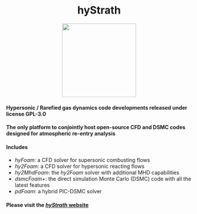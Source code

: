 <h1 align="center">hyStrath</h1>  

<p align="center">
  <a href="https://github.com/vincentcasseau/hyStrath/wiki">
    <img src="https://github.com/vincentcasseau/hyStrath/blob/master/doc/images/satelliteMachLogo.png" width="200">
  </a>
</p>

#### Hypersonic / Rarefied gas dynamics code developments released under license GPL-3.0 
#### The only platform to conjointly host open-source CFD and DSMC codes designed for atmospheric re-entry analysis

#### Includes  
+ *hyFoam*: a CFD solver for supersonic combusting flows   
+ *hy2Foam*: a CFD solver for hypersonic reacting flows   
+ *hy2MhdFoam*: the *hy2Foam* solver with additional MHD capabilities  
+ *dsmcFoam+*: the direct simulation Monte Carlo (DSMC) code with all the latest features  
+ *pdFoam*: a hybrid PIC-DSMC solver   

#### Please visit the [_hyStrath_ website](https://vincentcasseau.github.io/)
